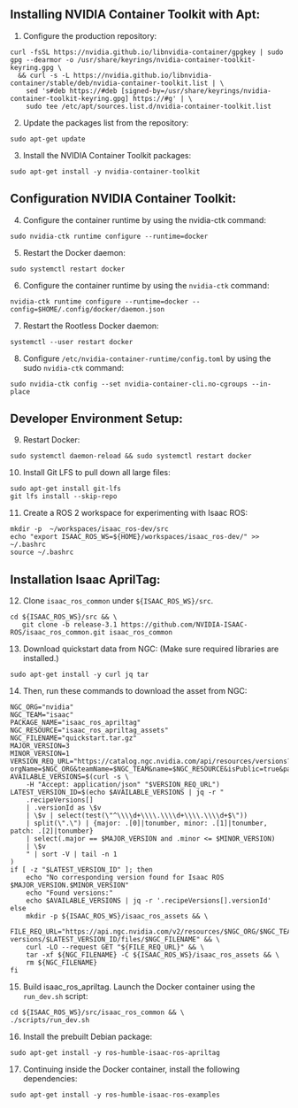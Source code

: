 ## Installing NVIDIA Container Toolkit with Apt:

1. Configure the production repository:
```
curl -fsSL https://nvidia.github.io/libnvidia-container/gpgkey | sudo gpg --dearmor -o /usr/share/keyrings/nvidia-container-toolkit-keyring.gpg \
  && curl -s -L https://nvidia.github.io/libnvidia-container/stable/deb/nvidia-container-toolkit.list | \
    sed 's#deb https://#deb [signed-by=/usr/share/keyrings/nvidia-container-toolkit-keyring.gpg] https://#g' | \
    sudo tee /etc/apt/sources.list.d/nvidia-container-toolkit.list
```
2. Update the packages list from the repository:
```
sudo apt-get update
```
3. Install the NVIDIA Container Toolkit packages:
```
sudo apt-get install -y nvidia-container-toolkit
```

## Configuration NVIDIA Container Toolkit:
4. Configure the container runtime by using the nvidia-ctk command:
```
sudo nvidia-ctk runtime configure --runtime=docker
```
5. Restart the Docker daemon:
```
sudo systemctl restart docker
```
6. Configure the container runtime by using the `nvidia-ctk` command:
```
nvidia-ctk runtime configure --runtime=docker --config=$HOME/.config/docker/daemon.json
```
7. Restart the Rootless Docker daemon: 
```
systemctl --user restart docker
```
8. Configure `/etc/nvidia-container-runtime/config.toml` by using the sudo `nvidia-ctk` command:
```
sudo nvidia-ctk config --set nvidia-container-cli.no-cgroups --in-place
```

## Developer Environment Setup:
9. Restart Docker: 
```
sudo systemctl daemon-reload && sudo systemctl restart docker
```
10. Install Git LFS to pull down all large files:
```
sudo apt-get install git-lfs
git lfs install --skip-repo
```
11. Create a ROS 2 workspace for experimenting with Isaac ROS:
```
mkdir -p  ~/workspaces/isaac_ros-dev/src
echo "export ISAAC_ROS_WS=${HOME}/workspaces/isaac_ros-dev/" >> ~/.bashrc
source ~/.bashrc
```

## Installation Isaac AprilTag:
12. Clone `isaac_ros_common` under `${ISAAC_ROS_WS}/src`.
```
cd ${ISAAC_ROS_WS}/src && \
   git clone -b release-3.1 https://github.com/NVIDIA-ISAAC-ROS/isaac_ros_common.git isaac_ros_common
```
13. Download quickstart data from NGC: (Make sure required libraries are installed.)
```
sudo apt-get install -y curl jq tar
```
14. Then, run these commands to download the asset from NGC:
```
NGC_ORG="nvidia"
NGC_TEAM="isaac"
PACKAGE_NAME="isaac_ros_apriltag"
NGC_RESOURCE="isaac_ros_apriltag_assets"
NGC_FILENAME="quickstart.tar.gz"
MAJOR_VERSION=3
MINOR_VERSION=1
VERSION_REQ_URL="https://catalog.ngc.nvidia.com/api/resources/versions?orgName=$NGC_ORG&teamName=$NGC_TEAM&name=$NGC_RESOURCE&isPublic=true&pageNumber=0&pageSize=100&sortOrder=CREATED_DATE_DESC"
AVAILABLE_VERSIONS=$(curl -s \
    -H "Accept: application/json" "$VERSION_REQ_URL")
LATEST_VERSION_ID=$(echo $AVAILABLE_VERSIONS | jq -r "
    .recipeVersions[]
    | .versionId as \$v
    | \$v | select(test(\"^\\\\d+\\\\.\\\\d+\\\\.\\\\d+$\"))
    | split(\".\") | {major: .[0]|tonumber, minor: .[1]|tonumber, patch: .[2]|tonumber}
    | select(.major == $MAJOR_VERSION and .minor <= $MINOR_VERSION)
    | \$v
    " | sort -V | tail -n 1
)
if [ -z "$LATEST_VERSION_ID" ]; then
    echo "No corresponding version found for Isaac ROS $MAJOR_VERSION.$MINOR_VERSION"
    echo "Found versions:"
    echo $AVAILABLE_VERSIONS | jq -r '.recipeVersions[].versionId'
else
    mkdir -p ${ISAAC_ROS_WS}/isaac_ros_assets && \
    FILE_REQ_URL="https://api.ngc.nvidia.com/v2/resources/$NGC_ORG/$NGC_TEAM/$NGC_RESOURCE/\
versions/$LATEST_VERSION_ID/files/$NGC_FILENAME" && \
    curl -LO --request GET "${FILE_REQ_URL}" && \
    tar -xf ${NGC_FILENAME} -C ${ISAAC_ROS_WS}/isaac_ros_assets && \
    rm ${NGC_FILENAME}
fi
```
15. Build isaac_ros_apriltag. Launch the Docker container using the `run_dev.sh` script:
```
cd ${ISAAC_ROS_WS}/src/isaac_ros_common && \
./scripts/run_dev.sh
```
16. Install the prebuilt Debian package:
```
sudo apt-get install -y ros-humble-isaac-ros-apriltag
```
17. Continuing inside the Docker container, install the following dependencies:
```
sudo apt-get install -y ros-humble-isaac-ros-examples
```
